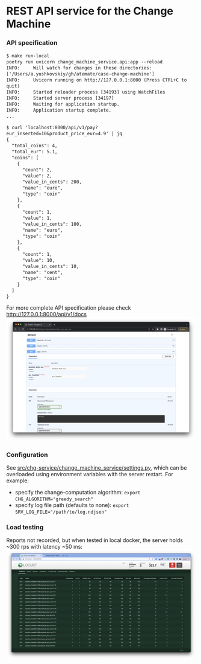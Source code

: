 # REST API service for the Change Machine

### API specification
```
$ make run-local
poetry run uvicorn change_machine_service.api:app --reload
INFO:     Will watch for changes in these directories: ['/Users/a.yushkovskiy/gh/atemate/case-change-machine']
INFO:     Uvicorn running on http://127.0.0.1:8000 (Press CTRL+C to quit)
INFO:     Started reloader process [34193] using WatchFiles
INFO:     Started server process [34197]
INFO:     Waiting for application startup.
INFO:     Application startup complete.
...
```

```
$ curl 'localhost:8000/api/v1/pay?eur_inserted=10&product_price_eur=4.9' | jq
{
  "total_coins": 4,
  "total_eur": 5.1,
  "coins": [
    {
      "count": 2,
      "value": 2,
      "value_in_cents": 200,
      "name": "euro",
      "type": "coin"
    },
    {
      "count": 1,
      "value": 1,
      "value_in_cents": 100,
      "name": "euro",
      "type": "coin"
    },
    {
      "count": 1,
      "value": 10,
      "value_in_cents": 10,
      "name": "cent",
      "type": "coin"
    }
  ]
}
```

For more complete API specification please check http://127.0.0.1:8000/api/v1/docs
![../../images/openapi.png](../../images/openapi.png)

### Configuration
See [src/chg-service/change_machine_service/settings.py](src/chg-service/change_machine_service/settings.py), which can be overloaded using environment variables with the server restart.
For example:
- specify the change-computation algorithm: `export CHG_ALGORITHM="greedy_search"`
- specify log file path (defaults to none): `export SRV_LOG_FILE="/path/to/log.ndjson"`


### Load testing
Reports not recorded, but when tested in local docker, the server holds ~300 rps with latency ~50 ms:
![../../images/locust-2.png](../../images/locust-2.png)
